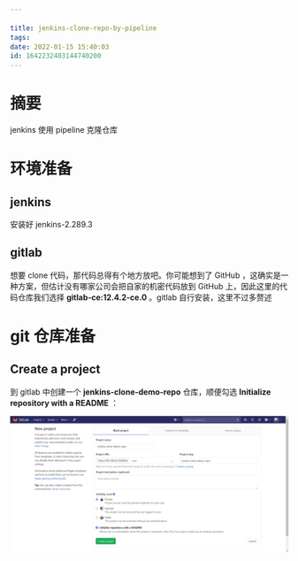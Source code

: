```yaml
---

title: jenkins-clone-repo-by-pipeline
tags: 
date: 2022-01-15 15:40:03
id: 1642232403144740200
---
```

# 摘要

jenkins 使用 pipeline 克隆仓库

# 环境准备

## jenkins

安装好 jenkins-2.289.3 

## gitlab

想要 clone 代码，那代码总得有个地方放吧。你可能想到了 GitHub ，这确实是一种方案，但估计没有哪家公司会把自家的机密代码放到 GitHub 上，因此这里的代码仓库我们选择 **gitlab-ce:12.4.2-ce.0** 。gitlab 自行安装，这里不过多赘述

#  git 仓库准备

## Create a project

到 gitlab 中创建一个 **jenkins-clone-demo-repo** 仓库，顺便勾选 **Initialize repository with a README** ：

![image-20220115214014997](assets/images/image-20220115214014997.png)













































